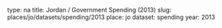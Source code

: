 type: na
title: Jordan / Government Spending (2013)
slug: places/jo/datasets/spending/2013
place: jo
dataset: spending
year: 2013

